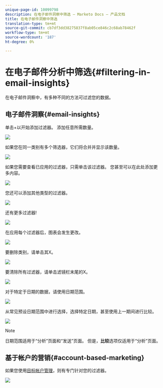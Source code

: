 ```yaml
---
unique-page-id: 10099798
description: 在电子邮件洞察中筛选 — Marketo Docs — 产品文档
title: 在电子邮件洞察中筛选
translation-type: tm+mt
source-git-commit: cb7df3dd38275837f8ab05ce846c2c68ab78462f
workflow-type: tm+mt
source-wordcount: '187'
ht-degree: 0%

---
```



# 在电子邮件分析中筛选{#filtering-in-email-insights}

在电子邮件洞察中，有多种不同的方法可过滤您的数据。

## 电子邮件洞察{#email-insights}

单击+以开始添加过滤器。 添加任意所需数量。

![](assets/one-2.png)

如果您在同一类别有多个筛选器，它们将合并并显示该数量。

![](assets/state.png)

如果您需要查看已应用的过滤器，只需单击该过滤器。 您甚至可以在此处添加更多内容。

![](assets/states.png)

您还可以添加其他类型的过滤器。

![](assets/os.png)

还有更多过滤器!

![](assets/more-filters.png)

在应用每个过滤器后，图表会发生更改。

![](assets/filtered-chart.png)

要删除类别，请单击其X。

![](assets/filter1.png)

要清除所有过滤器，请单击滤镜栏末尾的X。

![](assets/filter2.png)

对于特定于日期的数据，请使用日期范围。

![](assets/date-click.png)

从常见预设日期范围中进行选择，选择特定日期，甚至使用上一期间进行比较。

![](assets/date-range.png)

>[!NOTE]
>
>日期范围适用于“分析”页面和“发送”页面。 但是，**比较**&#x200B;选项仅适用于“分析”页面。

## 基于帐户的营销{#account-based-marketing}

如果您使用[目标帐户管理](https://docs.marketo.com/display/DOCS/Account+Based+Marketing+Overview)，则有专门针对您的过滤器。

![](assets/abm.png)
